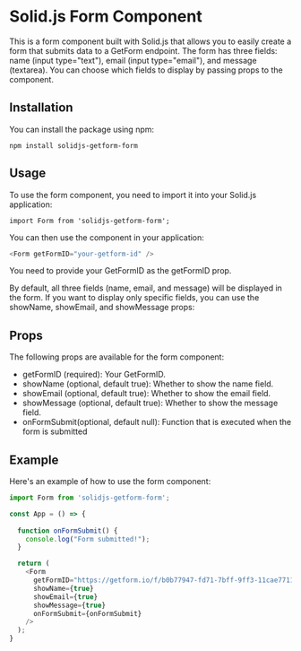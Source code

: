 # Solid.js Form Component
This is a form component built with Solid.js that allows you to easily create a form that submits data to a GetForm endpoint. The form has three fields: name (input type="text"), email (input type="email"), and message (textarea). You can choose which fields to display by passing props to the component.

## Installation
You can install the package using npm:

`npm install solidjs-getform-form`

## Usage
To use the form component, you need to import it into your Solid.js application:

`import Form from 'solidjs-getform-form';`

You can then use the component in your application:

```js
<Form getFormID="your-getform-id" />
```

You need to provide your GetFormID as the getFormID prop.

By default, all three fields (name, email, and message) will be displayed in the form. If you want to display only specific fields, you can use the showName, showEmail, and showMessage props:

<Form getFormID="your-getform-id" showName={true} showEmail={false} showMessage={true} />


## Props
The following props are available for the form component:
- getFormID (required): Your GetFormID.
- showName (optional, default true): Whether to show the name field.
- showEmail (optional, default true): Whether to show the email field.
- showMessage (optional, default true): Whether to show the message field.
- onFormSubmit(optional, default null): Function that is executed when the form is submitted 

## Example
Here's an example of how to use the form component:

```js
import Form from 'solidjs-getform-form';

const App = () => {
  
  function onFormSubmit() {
    console.log("Form submitted!");
  }

  return (
    <Form
      getFormID="https://getform.io/f/b0b77947-fd71-7bff-9ff3-11cae771157f" // your GetFormID
      showName={true}
      showEmail={true}
      showMessage={true}
      onFormSubmit={onFormSubmit}
    />
  );
}
```

